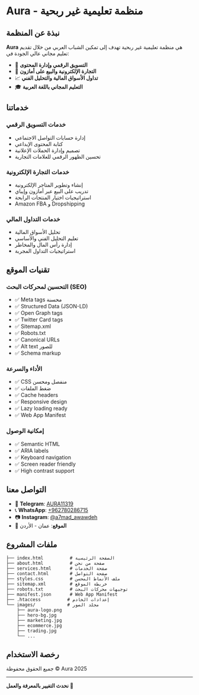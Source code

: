 # Aura - منظمة تعليمية غير ربحية

## نبذة عن المنظمة

**Aura** هي منظمة تعليمية غير ربحية تهدف إلى تمكين الشباب العربي من خلال تقديم تعليم مجاني عالي الجودة في:

- 💼 **التسويق الرقمي وإدارة المحتوى**
- 🛒 **التجارة الإلكترونية والبيع على أمازون**
- 📈 **تداول الأسواق المالية والتحليل الفني**
- 🎓 **التعليم المجاني باللغة العربية**

## خدماتنا

### خدمات التسويق الرقمي
- إدارة حسابات التواصل الاجتماعي
- كتابة المحتوى الإبداعي
- تصميم وإدارة الحملات الإعلانية
- تحسين الظهور الرقمي للعلامات التجارية

### خدمات التجارة الإلكترونية
- إنشاء وتطوير المتاجر الإلكترونية
- تدريب على البيع عبر أمازون وإيباي
- استراتيجيات اختيار المنتجات الرابحة
- Amazon FBA و Dropshipping

### خدمات التداول المالي
- تحليل الأسواق المالية
- تعليم التحليل الفني والأساسي
- إدارة رأس المال والمخاطر
- استراتيجيات التداول المجربة

## تقنيات الموقع

### التحسين لمحركات البحث (SEO)
- ✅ Meta tags محسنة
- ✅ Structured Data (JSON-LD)
- ✅ Open Graph tags
- ✅ Twitter Card tags
- ✅ Sitemap.xml
- ✅ Robots.txt
- ✅ Canonical URLs
- ✅ Alt text للصور
- ✅ Schema markup

### الأداء والسرعة
- ✅ CSS منفصل ومحسن
- ✅ ضغط الملفات
- ✅ Cache headers
- ✅ Responsive design
- ✅ Lazy loading ready
- ✅ Web App Manifest

### إمكانية الوصول
- ✅ Semantic HTML
- ✅ ARIA labels
- ✅ Keyboard navigation
- ✅ Screen reader friendly
- ✅ High contrast support

## التواصل معنا

- 📱 **Telegram**: [AURA11319](https://t.me/AURA11319)
- 📞 **WhatsApp**: [+962780286715](https://wa.me/962780286715)
- 📷 **Instagram**: [@a7mad_awawdeh](https://www.instagram.com/a7mad_awawdeh)
- 📍 **الموقع**: عمان - الأردن

## ملفات المشروع

```
├── index.html          # الصفحة الرئيسية
├── about.html          # صفحة من نحن
├── services.html       # صفحة الخدمات
├── contact.html        # صفحة التواصل
├── styles.css          # ملف الأنماط المحسن
├── sitemap.xml         # خريطة الموقع
├── robots.txt          # توجيهات محركات البحث
├── manifest.json       # Web App Manifest
├── .htaccess          # إعدادات الخادم
└── images/            # مجلد الصور
    ├── aura-logo.png
    ├── hero-bg.jpg
    ├── marketing.jpg
    ├── ecommerce.jpg
    ├── trading.jpg
    └── ...
```

## رخصة الاستخدام

جميع الحقوق محفوظة © Aura 2025

---

**نحدث التغيير بالمعرفة والعمل** 🚀
